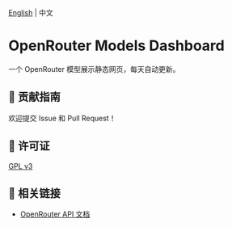[English](README.md) | 中文

# OpenRouter Models Dashboard

一个 OpenRouter 模型展示静态网页，每天自动更新。

## 🤝 贡献指南

欢迎提交 Issue 和 Pull Request！

## 📄 许可证

[GPL v3](LICENSE)

## 🔗 相关链接

- [OpenRouter API 文档](https://openrouter.ai/docs)
